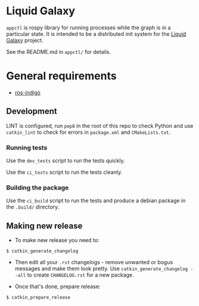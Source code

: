 # Liquid Galaxy

`appctl` is rospy library for running processes while the graph is in a particular state. It is intended to be a distributed init system for the [Liquid Galaxy](https://github.com/EndPointCorp/lg_ros_nodes) project.

See the README.md in `appctl/` for details.

# General requirements

- [ros-indigo](http://wiki.ros.org/indigo)

## Development

LINT is configured, run `pep8` in the root of this repo to check Python
and use `catkin_lint` to check for errors in `package.xml` and
`CMakeLists.txt`.

### Running tests

Use the `dev_tests` script to run the tests quickly.

Use the `ci_tests` script to run the tests cleanly.

### Building the package

Use the `ci_build` script to run the tests and produce a debian package in the `.build/` directory.

## Making new release

- To make new release you need to:

```shell
$ catkin_generate_changelog
```

- Then edit all your `.rst` changelogs - remove unwanted or bogus messages
and make them look pretty. Use `catkin_generate_changelog --all` to
create `CHANGELOG.rst` for a new package.

- Once that's done, prepare release:

```shell
$ catkin_prepare_release
```

